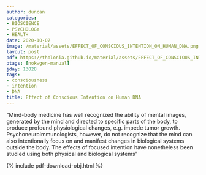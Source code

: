 ```yaml
---
author: duncan
categories:
- BIOSCIENCE
- PSYCHOLOGY
- HEALTH
date: 2020-10-07
image: /material/assets/EFFECT_OF_CONSCIOUS_INTENTION_ON_HUMAN_DNA.png
layout: post
pdf: https://tholonia.github.io/material/assets/EFFECT_OF_CONSCIOUS_INTENTION_ON_HUMAN_DNA.pdf
ptags: [nokwgen-manual]
jday: 13028
tags:
- consciousness
- intention
- DNA
title: Effect of Conscious Intention on Human DNA
---
```


"Mind-body medicine has well recognized the ability of mental images, generated by the mind and directed to specific parts of the body, to produce profound physiological changes, e.g. impede tumor growth. Psychoneuroimmunologists, however, do not recognize that the mind can also intentionally focus on and manifest changes in biological systems outside the body. The effects of focused intention have nonetheless been studied using both physical and biological systems"

<!--more-->

{% include pdf-download-obj.html %}
